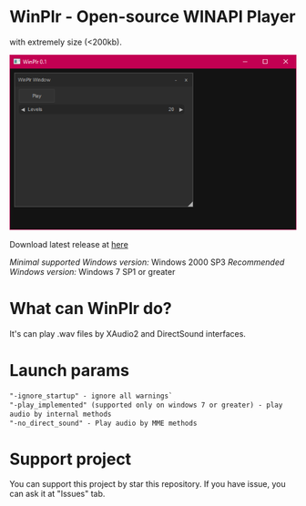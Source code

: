 # WinPlr - Open-source WINAPI Player 
with extremely size (<200kb).

![window example](https://github.com/Vertver/WinPlr/blob/master/WinPlr%20main%20window.png)

Download latest release at [here](https://github.com/Vertver/WinPlr/releases)

*Minimal supported Windows version:* Windows 2000 SP3
*Recommended Windows version:* Windows 7 SP1 or greater

# What can WinPlr do?

It's сan play .wav files by XAudio2 and DirectSound interfaces. 

# Launch params

    "-ignore_startup" - ignore all warnings`
    "-play_implemented" (supported only on windows 7 or greater) - play audio by internal methods
    "-no_direct_sound" - Play audio by MME methods
    
# Support project

You can support this project by star this repository. If you have issue, you can ask it at "Issues" tab.
